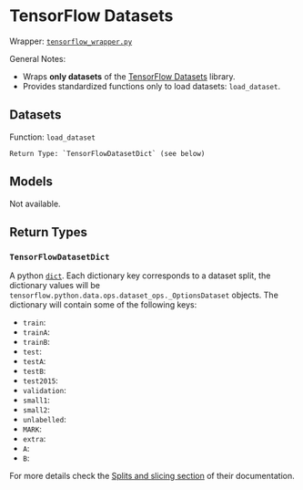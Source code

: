 # TensorFlow Datasets

Wrapper: [`tensorflow_wrapper.py`](../../../sotaai/cv/tensorflow_wrapper.py)

General Notes:

- Wraps **only datasets** of the [TensorFlow
  Datasets](https://www.tensorflow.org/datasets/) library.
- Provides standardized functions only to load datasets: `load_dataset`.

## Datasets

Function: `load_dataset`

    Return Type: `TensorFlowDatasetDict` (see below)

## Models

Not available.

## Return Types

### `TensorFlowDatasetDict`

A python
[`dict`](https://docs.python.org/3/tutorial/datastructures.html#dictionaries).
Each dictionary key corresponds to a dataset split, the dictionary values will
be `tensorflow.python.data.ops.dataset_ops._OptionsDataset` objects. The
dictionary will contain some of the following keys:

- `train`:
- `trainA`:
- `trainB`:
- `test`:
- `testA`:
- `testB`:
- `test2015`:
- `validation`:
- `small1`:
- `small2`:
- `unlabelled`:
- `MARK`:
- `extra`:
- `A`:
- `B`:

For more details check the [Splits and slicing
section](https://www.tensorflow.org/datasets/splits) of their documentation.
